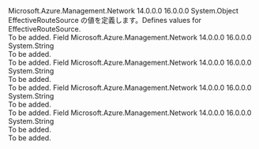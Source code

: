 <Type Name="EffectiveRouteSource" FullName="Microsoft.Azure.Management.Network.Models.EffectiveRouteSource">
  <TypeSignature Language="C#" Value="public static class EffectiveRouteSource" />
  <TypeSignature Language="ILAsm" Value=".class public auto ansi abstract sealed beforefieldinit EffectiveRouteSource extends System.Object" />
  <TypeSignature Language="DocId" Value="T:Microsoft.Azure.Management.Network.Models.EffectiveRouteSource" />
  <TypeSignature Language="VB.NET" Value="Public Class EffectiveRouteSource" />
  <TypeSignature Language="F#" Value="type EffectiveRouteSource = class" />
  <AssemblyInfo>
    <AssemblyName>Microsoft.Azure.Management.Network</AssemblyName>
    <AssemblyVersion>14.0.0.0</AssemblyVersion>
    <AssemblyVersion>16.0.0.0</AssemblyVersion>
  </AssemblyInfo>
  <Base>
    <BaseTypeName>System.Object</BaseTypeName>
  </Base>
  <Interfaces />
  <Docs>
    <summary>
            <span data-ttu-id="aa7fb-101">EffectiveRouteSource の値を定義します。</span><span class="sxs-lookup"><span data-stu-id="aa7fb-101">Defines values for EffectiveRouteSource.</span></span>
            </summary>
    <remarks>To be added.</remarks>
  </Docs>
  <Members>
    <Member MemberName="Default">
      <MemberSignature Language="C#" Value="public const string Default;" />
      <MemberSignature Language="ILAsm" Value=".field public static literal string Default" />
      <MemberSignature Language="DocId" Value="F:Microsoft.Azure.Management.Network.Models.EffectiveRouteSource.Default" />
      <MemberSignature Language="VB.NET" Value="Public Const Default As String " />
      <MemberSignature Language="F#" Value="val mutable Default : string" Usage="Microsoft.Azure.Management.Network.Models.EffectiveRouteSource.Default" />
      <MemberType>Field</MemberType>
      <AssemblyInfo>
        <AssemblyName>Microsoft.Azure.Management.Network</AssemblyName>
        <AssemblyVersion>14.0.0.0</AssemblyVersion>
        <AssemblyVersion>16.0.0.0</AssemblyVersion>
      </AssemblyInfo>
      <ReturnValue>
        <ReturnType>System.String</ReturnType>
      </ReturnValue>
      <Docs>
        <summary>To be added.</summary>
        <remarks>To be added.</remarks>
      </Docs>
    </Member>
    <Member MemberName="Unknown">
      <MemberSignature Language="C#" Value="public const string Unknown;" />
      <MemberSignature Language="ILAsm" Value=".field public static literal string Unknown" />
      <MemberSignature Language="DocId" Value="F:Microsoft.Azure.Management.Network.Models.EffectiveRouteSource.Unknown" />
      <MemberSignature Language="VB.NET" Value="Public Const Unknown As String " />
      <MemberSignature Language="F#" Value="val mutable Unknown : string" Usage="Microsoft.Azure.Management.Network.Models.EffectiveRouteSource.Unknown" />
      <MemberType>Field</MemberType>
      <AssemblyInfo>
        <AssemblyName>Microsoft.Azure.Management.Network</AssemblyName>
        <AssemblyVersion>14.0.0.0</AssemblyVersion>
        <AssemblyVersion>16.0.0.0</AssemblyVersion>
      </AssemblyInfo>
      <ReturnValue>
        <ReturnType>System.String</ReturnType>
      </ReturnValue>
      <Docs>
        <summary>To be added.</summary>
        <remarks>To be added.</remarks>
      </Docs>
    </Member>
    <Member MemberName="User">
      <MemberSignature Language="C#" Value="public const string User;" />
      <MemberSignature Language="ILAsm" Value=".field public static literal string User" />
      <MemberSignature Language="DocId" Value="F:Microsoft.Azure.Management.Network.Models.EffectiveRouteSource.User" />
      <MemberSignature Language="VB.NET" Value="Public Const User As String " />
      <MemberSignature Language="F#" Value="val mutable User : string" Usage="Microsoft.Azure.Management.Network.Models.EffectiveRouteSource.User" />
      <MemberType>Field</MemberType>
      <AssemblyInfo>
        <AssemblyName>Microsoft.Azure.Management.Network</AssemblyName>
        <AssemblyVersion>14.0.0.0</AssemblyVersion>
        <AssemblyVersion>16.0.0.0</AssemblyVersion>
      </AssemblyInfo>
      <ReturnValue>
        <ReturnType>System.String</ReturnType>
      </ReturnValue>
      <Docs>
        <summary>To be added.</summary>
        <remarks>To be added.</remarks>
      </Docs>
    </Member>
    <Member MemberName="VirtualNetworkGateway">
      <MemberSignature Language="C#" Value="public const string VirtualNetworkGateway;" />
      <MemberSignature Language="ILAsm" Value=".field public static literal string VirtualNetworkGateway" />
      <MemberSignature Language="DocId" Value="F:Microsoft.Azure.Management.Network.Models.EffectiveRouteSource.VirtualNetworkGateway" />
      <MemberSignature Language="VB.NET" Value="Public Const VirtualNetworkGateway As String " />
      <MemberSignature Language="F#" Value="val mutable VirtualNetworkGateway : string" Usage="Microsoft.Azure.Management.Network.Models.EffectiveRouteSource.VirtualNetworkGateway" />
      <MemberType>Field</MemberType>
      <AssemblyInfo>
        <AssemblyName>Microsoft.Azure.Management.Network</AssemblyName>
        <AssemblyVersion>14.0.0.0</AssemblyVersion>
        <AssemblyVersion>16.0.0.0</AssemblyVersion>
      </AssemblyInfo>
      <ReturnValue>
        <ReturnType>System.String</ReturnType>
      </ReturnValue>
      <Docs>
        <summary>To be added.</summary>
        <remarks>To be added.</remarks>
      </Docs>
    </Member>
  </Members>
</Type>